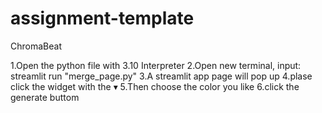 # assignment-template
ChromaBeat

1.Open the python file with 3.10 Interpreter 
2.Open new terminal, input: streamlit run "merge_page.py"
3.A streamlit app page will pop up
4.plase click the widget with the ▾
5.Then choose the color you like 
6.click the generate buttom
